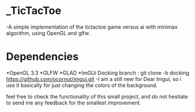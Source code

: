 # _TicTacToe
-A simple implementation of the tictactoe game versus ai with minimax algorithm, using OpenGL and glfw.
# Dependencies
  *OpenGL 3.3
  *GLFW
  *GLAD
  *ImGUi Docking branch : git clone -b docking https://github.com/ocornut/imgui.git
    -I am a still new for Dear Imgui, so i use it basically for just changing the colors of the background.

feel free to check the functionality of this small project, and do not hesitate to send me any feedback for the smallest improvement.
